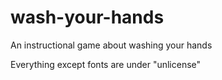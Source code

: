 # wash-your-hands
An instructional game about washing your hands

Everything except fonts are under "unlicense"
